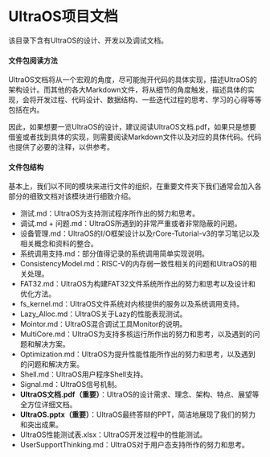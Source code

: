 # UltraOS项目文档

该目录下含有UltraOS的设计、开发以及调试文档。


#### 文件包阅读方法

UltraOS文档将从一个宏观的角度，尽可能抛开代码的具体实现，描述UltraOS的架构设计。而其他的各大Markdown文件，将从细节的角度触发，描述具体的实现，会将开发过程、代码设计、数据结构、一些迭代过程的思考、学习的心得等等包括在内。

因此，如果想要一览UltraOS的设计，建议阅读UltraOS文档.pdf，如果只是想要借鉴或者找到具体的实现，则需要阅读Markdown文件以及对应的具体代码。代码也提供了必要的注释，以供参考。

#### 文件包结构

基本上，我们以不同的模块来进行文件的组织，在重要文件夹下我们通常会加入各部分的细致文档对该模块进行细致介绍。

- 测试.md：UltraOS为支持测试程序所作出的努力和思考。
- 调试.md + 问题.md：UltraOS所遇到的非常严重或者非常隐蔽的问题。
- 设备管理.md：UltraOS的I/O框架设计以及rCore-Tutorial-v3的学习笔记以及相关概念和资料的整合。
- 系统调用支持.md：部分值得记录的系统调用简单实现说明。
- ConsistencyModel.md：RISC-V的内存弱一致性相关的问题和UltraOS的相关处理。
- FAT32.md：UltraOS为构建FAT32文件系统所作出的努力和思考以及设计和优化方法。
- fs_kernel.md：UltraOS文件系统对内核提供的服务以及系统调用支持。
- Lazy_Alloc.md：UltraOS关于Lazy的性能表现测试。
- Mointor.md：UltraOS混合调试工具Monitor的说明。
- MultiCore.md：UltraOS为支持多核运行所作出的努力和思考，以及遇到的问题和解决方案。
- Optimization.md：UltraOS为提升性能性能所作出的努力和思考，以及遇到的问题和解决方案。
- Shell.md：UltraOS用户程序Shell支持。
- Signal.md：UltraOS信号机制。
- **UltraOS文档.pdf（重要）**：UltraOS的设计需求、理念、架构、特点、展望等全方位详细文档。
- **UltraOS.pptx（重要）**：UltraOS最终答辩的PPT，简洁地展现了我们的努力和突出成果。
- UltraOS性能测试表.xlsx：UltraOS开发过程中的性能测试。
- UserSupportThinking.md：UltraOS对于用户态支持所作的努力和思考。
